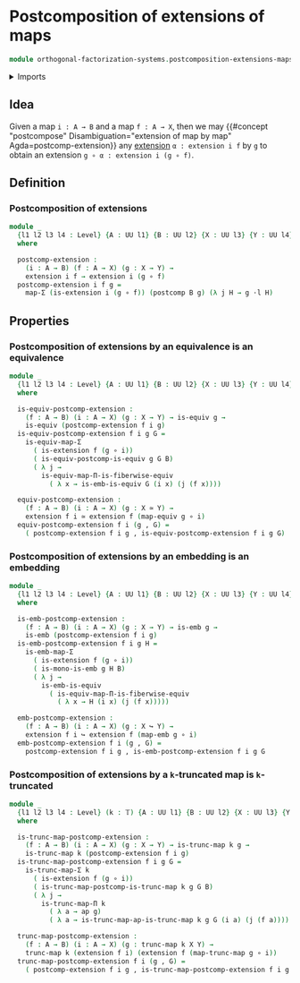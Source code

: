 # Postcomposition of extensions of maps

```agda
module orthogonal-factorization-systems.postcomposition-extensions-maps where
```

<details><summary>Imports</summary>

```agda
open import foundation.action-on-identifications-dependent-functions
open import foundation.action-on-identifications-functions
open import foundation.contractible-types
open import foundation.dependent-pair-types
open import foundation.embeddings
open import foundation.equivalences
open import foundation.function-types
open import foundation.functoriality-dependent-function-types
open import foundation.functoriality-dependent-pair-types
open import foundation.functoriality-function-types
open import foundation.fundamental-theorem-of-identity-types
open import foundation.homotopies
open import foundation.homotopy-induction
open import foundation.identity-types
open import foundation.monomorphisms
open import foundation.postcomposition-functions
open import foundation.propositions
open import foundation.sets
open import foundation.structure-identity-principle
open import foundation.transport-along-identifications
open import foundation.truncated-maps
open import foundation.truncated-types
open import foundation.truncation-levels
open import foundation.type-arithmetic-dependent-pair-types
open import foundation.universe-levels
open import foundation.whiskering-homotopies-composition

open import foundation-core.torsorial-type-families

open import orthogonal-factorization-systems.extensions-maps
```

</details>

## Idea

Given a map `i : A → B` and a map `f : A → X`, then we may
{{#concept "postcompose" Disambiguation="extension of map by map" Agda=postcomp-extension}}
any [extension](orthogonal-factorization-systems.extensions-maps.md)
`α : extension i f` by `g` to obtain an extension `g ∘ α : extension i (g ∘ f)`.

## Definition

### Postcomposition of extensions

```agda
module _
  {l1 l2 l3 l4 : Level} {A : UU l1} {B : UU l2} {X : UU l3} {Y : UU l4}
  where

  postcomp-extension :
    (i : A → B) (f : A → X) (g : X → Y) →
    extension i f → extension i (g ∘ f)
  postcomp-extension i f g =
    map-Σ (is-extension i (g ∘ f)) (postcomp B g) (λ j H → g ·l H)
```

## Properties

### Postcomposition of extensions by an equivalence is an equivalence

```agda
module _
  {l1 l2 l3 l4 : Level} {A : UU l1} {B : UU l2} {X : UU l3} {Y : UU l4}
  where

  is-equiv-postcomp-extension :
    (f : A → B) (i : A → X) (g : X → Y) → is-equiv g →
    is-equiv (postcomp-extension f i g)
  is-equiv-postcomp-extension f i g G =
    is-equiv-map-Σ
      ( is-extension f (g ∘ i))
      ( is-equiv-postcomp-is-equiv g G B)
      ( λ j →
        is-equiv-map-Π-is-fiberwise-equiv
          ( λ x → is-emb-is-equiv G (i x) (j (f x))))

  equiv-postcomp-extension :
    (f : A → B) (i : A → X) (g : X ≃ Y) →
    extension f i ≃ extension f (map-equiv g ∘ i)
  equiv-postcomp-extension f i (g , G) =
    ( postcomp-extension f i g , is-equiv-postcomp-extension f i g G)
```

### Postcomposition of extensions by an embedding is an embedding

```agda
module _
  {l1 l2 l3 l4 : Level} {A : UU l1} {B : UU l2} {X : UU l3} {Y : UU l4}
  where

  is-emb-postcomp-extension :
    (f : A → B) (i : A → X) (g : X → Y) → is-emb g →
    is-emb (postcomp-extension f i g)
  is-emb-postcomp-extension f i g H =
    is-emb-map-Σ
      ( is-extension f (g ∘ i))
      ( is-mono-is-emb g H B)
      ( λ j →
        is-emb-is-equiv
          ( is-equiv-map-Π-is-fiberwise-equiv
            ( λ x → H (i x) (j (f x)))))

  emb-postcomp-extension :
    (f : A → B) (i : A → X) (g : X ↪ Y) →
    extension f i ↪ extension f (map-emb g ∘ i)
  emb-postcomp-extension f i (g , G) =
    postcomp-extension f i g , is-emb-postcomp-extension f i g G
```

### Postcomposition of extensions by a `k`-truncated map is `k`-truncated

```agda
module _
  {l1 l2 l3 l4 : Level} (k : 𝕋) {A : UU l1} {B : UU l2} {X : UU l3} {Y : UU l4}
  where

  is-trunc-map-postcomp-extension :
    (f : A → B) (i : A → X) (g : X → Y) → is-trunc-map k g →
    is-trunc-map k (postcomp-extension f i g)
  is-trunc-map-postcomp-extension f i g G =
    is-trunc-map-Σ k
      ( is-extension f (g ∘ i))
      ( is-trunc-map-postcomp-is-trunc-map k g G B)
      ( λ j →
        is-trunc-map-Π k
          ( λ a → ap g)
          ( λ a → is-trunc-map-ap-is-trunc-map k g G (i a) (j (f a))))

  trunc-map-postcomp-extension :
    (f : A → B) (i : A → X) (g : trunc-map k X Y) →
    trunc-map k (extension f i) (extension f (map-trunc-map g ∘ i))
  trunc-map-postcomp-extension f i (g , G) =
    ( postcomp-extension f i g , is-trunc-map-postcomp-extension f i g G)
```

